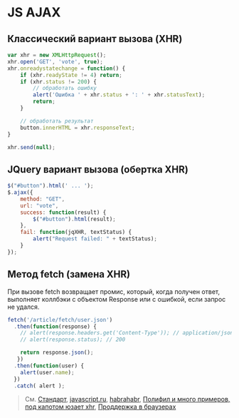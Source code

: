 # JS AJAX

## Классический вариант вызова (XHR)

```js
var xhr = new XMLHttpRequest();
xhr.open('GET', 'vote', true);
xhr.onreadystatechange = function() {
    if (xhr.readyState != 4) return;
    if (xhr.status != 200) {
        // обработать ошибку
        alert('Ошибка ' + xhr.status + ': ' + xhr.statusText);
        return;
    }

    // обработать результат
    button.innerHTML = xhr.responseText;
}

xhr.send(null);
```

## JQuery вариант вызова (обертка XHR)

```js
$("#button").html(' ... ');
$.ajax({
	method: "GET",
	url: "vote",
	success: function(result) {
		$("#button").html(result);
	},
	fail: function(jqXHR, textStatus) {
		alert("Request failed: " + textStatus);
	}
});
```
## Метод fetch (замена XHR)

При вызове fetch возвращает промис, который, когда получен ответ, выполняет коллбэки с объектом Response или с ошибкой, если запрос не удался.

```js
fetch('/article/fetch/user.json')
  .then(function(response) {
    // alert(response.headers.get('Content-Type')); // application/json; charset=utf-8
    // alert(response.status); // 200

    return response.json();
   })
  .then(function(user) {
    alert(user.name);
  })
  .catch( alert );
```

>См. [Стандарт](https://fetch.spec.whatwg.org), 
[javascript.ru](https://learn.javascript.ru/fetch), 
[habrahabr](https://habrahabr.ru/post/252941/), 
[Полифил и много примеров, под капотом юзает xhr](https://github.com/github/fetch), 
[Проддержка в браузерах](http://caniuse.com/#search=fetch)